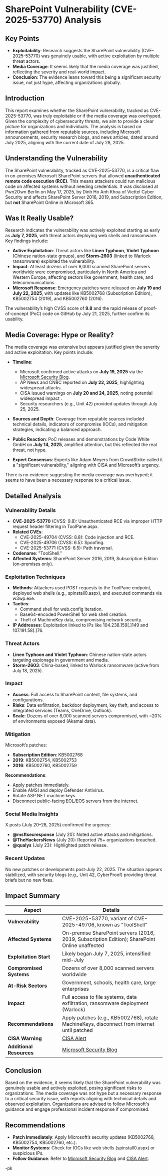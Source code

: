 # SharePoint Vulnerability (CVE-2025-53770) Analysis 

## Key Points
- **Exploitability**: Research suggests the SharePoint vulnerability (CVE-2025-53770) was genuinely usable, with active exploitation by multiple threat actors.
- **Media Coverage**: It seems likely that the media coverage was justified, reflecting the severity and real-world impact.
- **Conclusion**: The evidence leans toward this being a significant security issue, not just hype, affecting organizations globally.

## Introduction
This report examines whether the SharePoint vulnerability, tracked as CVE-2025-53770, was truly exploitable or if the media coverage was overhyped. Given the complexity of cybersecurity threats, we aim to provide a clear picture for organizations and individuals. The analysis is based on information gathered from reputable sources, including Microsoft announcements, security research blogs, and news articles, dated around July 2025, aligning with the current date of July 28, 2025.

## Understanding the Vulnerability
The SharePoint vulnerability, tracked as CVE-2025-53770, is a critical flaw in on-premises Microsoft SharePoint servers that allowed **unauthenticated remote code execution (RCE)**. This means attackers could run malicious code on affected systems without needing credentials. It was disclosed at Pwn2Own Berlin on May 17, 2025, by Dinh Ho Anh Khoa of Viettel Cyber Security and affects SharePoint Server 2016, 2019, and Subscription Edition, but **not** SharePoint Online in Microsoft 365.

## Was It Really Usable?
Research indicates the vulnerability was actively exploited starting as early as **July 7, 2025**, with threat actors deploying web shells and ransomware. Key findings include:

- **Active Exploitation**: Threat actors like **Linen Typhoon**, **Violet Typhoon** (Chinese nation-state groups), and **Storm-2603** (linked to Warlock ransomware) exploited the vulnerability.
- **Impact**: At least dozens of over 8,000 scanned SharePoint servers worldwide were compromised, particularly in North America and Western Europe, affecting sectors like government, health care, and telecommunications.
- **Microsoft Response**: Emergency patches were released on **July 19 and July 22, 2025**, with updates like KB5002768 (Subscription Edition), KB5002754 (2019), and KB5002760 (2016).

The vulnerability’s high CVSS score of **9.8** and the rapid release of proof-of-concept (PoC) code on GitHub by July 21, 2025, further confirm its usability.

## Media Coverage: Hype or Reality?
The media coverage was extensive but appears justified given the severity and active exploitation. Key points include:

- **Timeline**: 
  - Microsoft confirmed active attacks on **July 19, 2025** via the [Microsoft Security Blog](https://www.microsoft.com/en-us/security/blog/2025/07/22/disrupting-active-exploitation-of-on-premises-sharepoint-vulnerabilities/).
  - AP News and CNBC reported on **July 22, 2025**, highlighting widespread attacks.
  - CISA issued warnings on **July 20 and 24, 2025**, noting potential widespread impact [](https://www.cisa.gov/news-events/alerts/2025/07/20/update-microsoft-releases-guidance-exploitation-sharepoint-vulnerabilities).
  - Security researchers (e.g., Unit 42) provided updates through July 25, 2025.

- **Sources and Depth**: Coverage from reputable sources included technical details, indicators of compromise (IOCs), and mitigation strategies, indicating a balanced approach.
- **Public Reaction**: PoC releases and demonstrations by Code White GmbH on **July 14, 2025**, amplified attention, but this reflected the real threat, not hype.
- **Expert Consensus**: Experts like Adam Meyers from CrowdStrike called it a "significant vulnerability," aligning with CISA and Microsoft’s urgency.

There is no evidence suggesting the media coverage was overhyped; it seems to have been a necessary response to a critical issue.

## Detailed Analysis
### Vulnerability Details
- **CVE-2025-53770** (CVSS: 9.8): Unauthenticated RCE via improper HTTP request header filtering in ToolPane.aspx.
- **Related CVEs**:
  - CVE-2025-49704 (CVSS: 8.8): Code injection and RCE.
  - CVE-2025-49706 (CVSS: 6.5): Spoofing.
  - CVE-2025-53771 (CVSS: 6.5): Path traversal.
- **Codename**: "ToolShell."
- **Affected Systems**: SharePoint Server 2016, 2019, Subscription Edition (on-premises only).

### Exploitation Techniques
- **Methods**: Attackers used POST requests to the ToolPane endpoint, deployed web shells (e.g., spinstall0.aspx), and executed commands via w3wp.exe.
- **Tactics**:
  - Command shell for web.config iteration.
  - Base64-encoded PowerShell for web shell creation.
  - Theft of MachineKey data, compromising network security.
- **IP Addresses**: Exploitation linked to IPs like 104.238.159[.]149 and 107.191.58[.]76.

### Threat Actors
- **Linen Typhoon and Violet Typhoon**: Chinese nation-state actors targeting espionage in government and media.
- **Storm-2603**: China-based, linked to Warlock ransomware (active from July 18, 2025).

### Impact
- **Access**: Full access to SharePoint content, file systems, and configurations.
- **Risks**: Data exfiltration, backdoor deployment, key theft, and access to integrated services (Teams, OneDrive, Outlook).
- **Scale**: Dozens of over 8,000 scanned servers compromised, with ~20% of environments exposed (Akamai data).

### Mitigation
Microsoft’s patches:
- **Subscription Edition**: KB5002768
- **2019**: KB5002754, KB5002753
- **2016**: KB5002760, KB5002759

**Recommendations**:
- Apply patches immediately.
- Enable AMSI and deploy Defender Antivirus.
- Rotate ASP.NET machine keys.
- Disconnect public-facing EOL/EOS servers from the internet.

### Social Media Insights
X posts (July 20–28, 2025) confirmed the urgency:
- **@msftsecresponse** (July 20): Noted active attacks and mitigations.
- **@TheHackersNews** (July 20): Reported 75+ organizations breached.
- **@qualys** (July 23): Highlighted patch release.

### Recent Updates
No new patches or developments post-July 22, 2025. The situation appears stabilized, with security blogs (e.g., Unit 42, CyberProof) providing threat briefs but no new fixes.

## Impact Summary
| **Aspect**                     | **Details**                                                                                     |
|--------------------------------|-------------------------------------------------------------------------------------------------|
| **Vulnerability**              | CVE-2025-53770, variant of CVE-2025-49706, known as "ToolShell"                                |
| **Affected Systems**           | On-premise SharePoint servers (2016, 2019, Subscription Edition); SharePoint Online unaffected  |
| **Exploitation Start**         | Likely began July 7, 2025, intensified mid-July                                                 |
| **Compromised Systems**        | Dozens of over 8,000 scanned servers worldwide                                                 |
| **At-Risk Sectors**            | Government, schools, health care, large enterprises                                            |
| **Impact**                     | Full access to file systems, data exfiltration, ransomware deployment (Warlock)                |
| **Recommendations**            | Apply patches (e.g., KB5002768), rotate MachineKeys, disconnect from internet until patched    |
| **CISA Warning**               | [CISA Alert](https://www.cisa.gov/news-events/alerts/2025/07/20/update-microsoft-releases-guidance-exploitation-sharepoint-vulnerabilities) |
| **Additional Resources**       | [Microsoft Security Blog](https://www.microsoft.com/en-us/security/blog/2025/07/22/disrupting-active-exploitation-of-on-premises-sharepoint-vulnerabilities/) |

## Conclusion
Based on the evidence, it seems likely that the SharePoint vulnerability was genuinely usable and actively exploited, posing significant risks to organizations. The media coverage was not hype but a necessary response to a critical security issue, with reports aligning with technical details and observed exploitation. Organizations are advised to follow Microsoft's guidance and engage professional incident response if compromised.

## Recommendations
- **Patch Immediately**: Apply Microsoft’s security updates (KB5002768, KB5002754, KB5002760, etc.).
- **Monitor Systems**: Check for IOCs like web shells (spinstall0.aspx) or suspicious IPs.
- **Follow Guidance**: Refer to [Microsoft Security Blog](https://www.microsoft.com/en-us/security/blog/2025/07/22/disrupting-active-exploitation-of-on-premises-sharepoint-vulnerabilities/) and [CISA Alert](https://www.cisa.gov/news-events/alerts/2025/07/20/update-microsoft-releases-guidance-exploitation-sharepoint-vulnerabilities).


-pk
